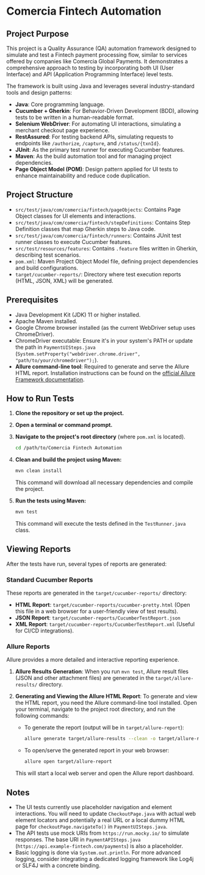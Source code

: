 # Comercia Fintech Automation

## Project Purpose

This project is a Quality Assurance (QA) automation framework designed to simulate and test a Fintech payment processing flow, similar to services offered by companies like Comercia Global Payments. It demonstrates a comprehensive approach to testing by incorporating both UI (User Interface) and API (Application Programming Interface) level tests.

The framework is built using Java and leverages several industry-standard tools and design patterns:

- **Java**: Core programming language.
- **Cucumber + Gherkin**: For Behavior-Driven Development (BDD), allowing tests to be written in a human-readable format.
- **Selenium WebDriver**: For automating UI interactions, simulating a merchant checkout page experience.
- **RestAssured**: For testing backend APIs, simulating requests to endpoints like `/authorize`, `/capture`, and `/status/{txnId}`.
- **JUnit**: As the primary test runner for executing Cucumber features.
- **Maven**: As the build automation tool and for managing project dependencies.
- **Page Object Model (POM)**: Design pattern applied for UI tests to enhance maintainability and reduce code duplication.

## Project Structure

- `src/test/java/com/comercia/fintech/pageObjects`: Contains Page Object classes for UI elements and interactions.
- `src/test/java/com/comercia/fintech/stepDefinitions`: Contains Step Definition classes that map Gherkin steps to Java code.
- `src/test/java/com/comercia/fintech/runners`: Contains JUnit test runner classes to execute Cucumber features.
- `src/test/resources/features`: Contains `.feature` files written in Gherkin, describing test scenarios.
- `pom.xml`: Maven Project Object Model file, defining project dependencies and build configurations.
- `target/cucumber-reports/`: Directory where test execution reports (HTML, JSON, XML) will be generated.

## Prerequisites

- Java Development Kit (JDK) 11 or higher installed.
- Apache Maven installed.
- Google Chrome browser installed (as the current WebDriver setup uses ChromeDriver).
- ChromeDriver executable: Ensure it's in your system's PATH or update the path in `PaymentUISteps.java` (`System.setProperty("webdriver.chrome.driver", "path/to/your/chromedriver");`).
- **Allure command-line tool**: Required to generate and serve the Allure HTML report. Installation instructions can be found on the [official Allure Framework documentation](https://allurereport.org/docs/gettingstarted-installation/).

## How to Run Tests

1.  **Clone the repository or set up the project.**
2.  **Open a terminal or command prompt.**
3.  **Navigate to the project's root directory** (where `pom.xml` is located).
    ```bash
    cd /path/to/Comercia Fintech Automation
    ```
4.  **Clean and build the project using Maven:**
    ```bash
    mvn clean install
    ```
    This command will download all necessary dependencies and compile the project.

5.  **Run the tests using Maven:**
    ```bash
    mvn test
    ```
    This command will execute the tests defined in the `TestRunner.java` class.

## Viewing Reports

After the tests have run, several types of reports are generated:

### Standard Cucumber Reports

These reports are generated in the `target/cucumber-reports/` directory:
- **HTML Report**: `target/cucumber-reports/cucumber-pretty.html` (Open this file in a web browser for a user-friendly view of test results).
- **JSON Report**: `target/cucumber-reports/CucumberTestReport.json`
- **XML Report**: `target/cucumber-reports/CucumberTestReport.xml` (Useful for CI/CD integrations).

### Allure Reports

Allure provides a more detailed and interactive reporting experience.

1.  **Allure Results Generation**:
    When you run `mvn test`, Allure result files (JSON and other attachment files) are generated in the `target/allure-results/` directory.

2.  **Generating and Viewing the Allure HTML Report**:
    To generate and view the HTML report, you need the Allure command-line tool installed.
    Open your terminal, navigate to the project root directory, and run the following commands:

    *   To generate the report (output will be in `target/allure-report`):
        ```bash
        allure generate target/allure-results --clean -o target/allure-report
        ```
    *   To open/serve the generated report in your web browser:
        ```bash
        allure open target/allure-report
        ```
    This will start a local web server and open the Allure report dashboard.

## Notes

- The UI tests currently use placeholder navigation and element interactions. You will need to update `CheckoutPage.java` with actual web element locators and potentially a real URL or a local dummy HTML page for `checkoutPage.navigateTo()` in `PaymentUISteps.java`.
- The API tests use mock URIs from `https://run.mocky.io/` to simulate responses. The base URI in `PaymentAPISteps.java` (`https://api.example-fintech.com/payments`) is also a placeholder.
- Basic logging is done via `System.out.println`. For more advanced logging, consider integrating a dedicated logging framework like Log4j or SLF4J with a concrete binding.
